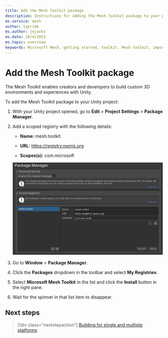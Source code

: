 ```yaml
---
title: Add the Mesh Toolkit package
description: Instructions for adding the Mesh Toolkit package to your project.
ms.service: mesh
author: typride
ms.author: jejacks
ms.date: 10/4/2023
ms.topic: overview
keywords: Microsoft Mesh, getting started, toolkit, Mesh toolkit, import, registry, scoped registry, packages
---
```


# Add the Mesh Toolkit package

The Mesh Toolkit enables creators and developers to build custom 3D environments and experiences with Unity.

To add the Mesh Toolkit package to your Unity project:

1. With your Unity project opened, go to **Edit** > **Project Settings** > **Package Manager**.

1. Add a scoped registry with the following details:

   - **Name:** mesh.toolkit

   - **URL:** https://registry.npmjs.org

   - **Scopes(s):** com.microsoft

   ![Scope Registry Configuration](../../media/build-your-basic-environment/configure-scoped-registry.png)

1. Go to **Window** > **Package Manager**.

1. Click the **Packages** dropdown in the toolbar and select **My Registries**.

1. Select **Microsoft Mesh Toolkit** in the list and click the **Install** button in the right pane.

1. Wait for the spinner in that list item to disappear.

## Next steps

> [!div class="nextstepaction"]
> [Building for single and multiple platforms](build-for-single-and-multiple-platforms.md)
